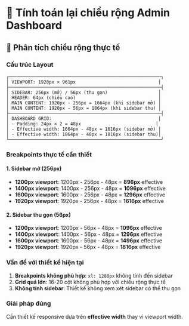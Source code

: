 # 📐 Tính toán lại chiều rộng Admin Dashboard

## 🎯 Phân tích chiều rộng thực tế

### **Cấu trúc Layout**
```
┌─────────────────────────────────────────────────────────┐
│ VIEWPORT: 1920px × 961px                               │
├─────────────────────────────────────────────────────────┤
│ SIDEBAR: 256px (mở) / 56px (thu gọn)                   │
│ HEADER: 64px (chiều cao)                               │
│ MAIN CONTENT: 1920px - 256px = 1664px (khi sidebar mở) │
│ MAIN CONTENT: 1920px - 56px = 1864px (khi sidebar thu) │
├─────────────────────────────────────────────────────────┤
│ DASHBOARD GRID:                                        │
│ - Padding: 24px × 2 = 48px                            │
│ - Effective width: 1664px - 48px = 1616px (sidebar mở) │
│ - Effective width: 1864px - 48px = 1816px (sidebar thu)│
└─────────────────────────────────────────────────────────┘
```

### **Breakpoints thực tế cần thiết**

#### **1. Sidebar mở (256px)**
- **1200px viewport**: 1200px - 256px - 48px = **896px** effective
- **1400px viewport**: 1400px - 256px - 48px = **1096px** effective  
- **1600px viewport**: 1600px - 256px - 48px = **1296px** effective
- **1920px viewport**: 1920px - 256px - 48px = **1616px** effective

#### **2. Sidebar thu gọn (56px)**
- **1200px viewport**: 1200px - 56px - 48px = **1096px** effective
- **1400px viewport**: 1400px - 56px - 48px = **1296px** effective
- **1600px viewport**: 1600px - 56px - 48px = **1496px** effective
- **1920px viewport**: 1920px - 56px - 48px = **1816px** effective

### **Vấn đề với thiết kế hiện tại**
1. **Breakpoints không phù hợp**: `xl: 1280px` không tính đến sidebar
2. **Grid quá lớn**: 16-20 cột không phù hợp với chiều rộng thực tế
3. **Không tính sidebar**: Thiết kế không xem xét sidebar có thể thu gọn

### **Giải pháp đúng**
Cần thiết kế responsive dựa trên **effective width** thay vì viewport width.
